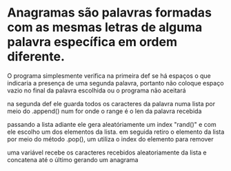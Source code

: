 # Anagramas são palavras formadas com as mesmas letras de alguma palavra específica em ordem diferente.

O programa simplesmente verifica na primeira def se há espaços o que indicaria a presença de uma segunda palavra, portanto não coloque espaço vazio no final da palavra escolhida ou o programa não aceitará 

na segunda def ele guarda todos os caracteres da palavra numa lista por meio do .append() num for onde o range é o len da palavra recebida

passando a lista adiante ele gera aleatóriamente um index "rand()" e com ele escolho um dos elementos da lista. em seguida retiro o elemento da lista por meio do método .pop(), um utiliza o index do elemento para remover

uma variável recebe os caracteres recebidos aleatoriamente da lista e concatena até o último gerando um anagrama
